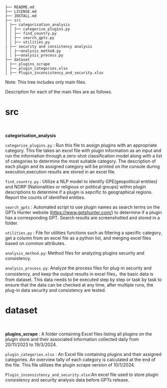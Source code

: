 ```
├── README.md
├── LICENSE.md
├── INSTALL.md
├── src
│ ├── categorisation_analysis
│ │ ├── categorise_plugins.py
│ │ ├── find_country.py
│ │ ├── search_gpts.py
│ │ ├── utilities.py
| ├── security and consistency analysis
│ │ ├──analysis_method.py
│ │ ├──analysis_process.py
├── dataset
│ ├── plugins_scrape
│ ├── plugin_categories.xlsx
│ ├── Plugin_inconsistency_and_security.xlsx
```

Note: This tree includes only main files.

Description for each of the main files are as follows.

<h1>src</h1>
<br>

**categorisation_analysis**
<br>

```categorise_plugins.py``` : Run this file to assign plugins with an appropriate category. This file takes an excel file with plugin information as an input and run the information through a zero-shot classification model along with a list of categories to determine the most suitable category. The description of each plugin and its assigned category will be printed on the console during execution,execution results are stored in an excel file. 

```find_country.py``` : Utilize a NLP model to identify GPE(geopolitical entities) and NORP (Nationalities or religious or political groups) within plugin descriptions to determine if a plugin is sepcific to geographical regions. Report the counts of identified entities.

```search_gpts``` : Automated script to use plugin names as search terms on the GPTs Hunter website (https://www.gptshunter.com/) to determine if a plugin has a corresponding GPT. Search results are screenshotted and stored in a folder.

```utilities.py``` : File for utilities functions such as filtering a specific category, get a column from an excel file as a python list, and merging excel files based on common attributes. 

```analysis_method.py```: Method files for analyzing plugins security and consistency.

```analysis_process.py```: Analyze the process files for plug-in security and consistency, and keep the output results in excel files，the basic data is from dataset. This data needs to be executed step by step or task by task to ensure that the data can be checked at any time, after multiple runs, the plug-in data security and consistency are tested.

<h1>dataset</h1>
<br>  

**plugins_scrape** : A folder containing Excel files listing all plugins on the plugin store and their associated information collected daily from 20/11/2023 to 19/3/2024.
<br>

```plugin_categories.xlsx``` : An Excel file containing plugins and their assigned categories. An overview tally of each category is calculated at the end of the file. This file utilizes the plugin scrape version of 10/1/2024.

```Plugin_inconsistency_and_security.xlsx```:An excel file used to store plugin consistency and security analysis data before GPTs release.

